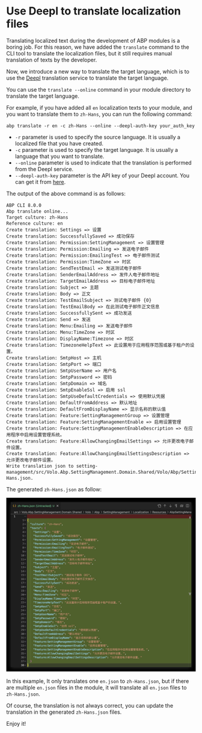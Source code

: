 # Use Deepl to translate localization files

Translating localized text during the development of ABP modules is a boring job. For this reason, we have added the `translate` command to the CLI tool to translate the localization files, but it still requires manual translation of texts by the developer.

Now, we introduce a new way to translate the target language, which is to use the [Deepl](https://www.deepl.com/translator) translation service to translate the target language.

You can use the `translate --online` command in your module directory to translate the target language.

For example, if you have added all `en` localization texts to your module, and you want to translate them to `zh-Hans`, you can run the following command:

```
abp translate -r en -c zh-Hans --online --deepl-auth-key your_auth_key
```

*  `-r` parameter is used to specify the source language. It is usually a localized file that you have created.
*  `-c` parameter is used to specify the target language. It is usually a language that you want to translate.
*  `--online` parameter is used to indicate that the translation is performed from the Deepl service.
*  `--deepl-auth-key` parameter is the API key of your Deepl account. You can get it from [here](https://support.deepl.com/hc/en-us/articles/360020695820-Authentication-Key).


The output of the above command is as follows:

```
ABP CLI 8.0.0
Abp translate online...
Target culture: zh-Hans
Reference culture: en
Create translation: Settings => 设置
Create translation: SuccessfullySaved => 成功保存
Create translation: Permission:SettingManagement => 设置管理
Create translation: Permission:Emailing => 发送电子邮件
Create translation: Permission:EmailingTest => 电子邮件测试
Create translation: Permission:TimeZone => 时区
Create translation: SendTestEmail => 发送测试电子邮件
Create translation: SenderEmailAddress => 发件人电子邮件地址
Create translation: TargetEmailAddress => 目标电子邮件地址
Create translation: Subject => 主题
Create translation: Body => 正文
Create translation: TestEmailSubject => 测试电子邮件 {0}
Create translation: TestEmailBody => 在此测试电子邮件正文信息
Create translation: SuccessfullySent => 成功发送
Create translation: Send => 发送
Create translation: Menu:Emailing => 发送电子邮件
Create translation: Menu:TimeZone => 时区
Create translation: DisplayName:Timezone => 时区
Create translation: TimezoneHelpText => 此设置用于应用程序范围或基于租户的设置。
Create translation: SmtpHost => 主机
Create translation: SmtpPort => 端口
Create translation: SmtpUserName => 用户名
Create translation: SmtpPassword => 密码
Create translation: SmtpDomain => 域名
Create translation: SmtpEnableSsl => 启用 ssl
Create translation: SmtpUseDefaultCredentials => 使用默认凭据
Create translation: DefaultFromAddress => 默认地址
Create translation: DefaultFromDisplayName => 显示名称的默认值
Create translation: Feature:SettingManagementGroup => 设置管理
Create translation: Feature:SettingManagementEnable => 启用设置管理
Create translation: Feature:SettingManagementEnableDescription => 在应用程序中启用设置管理系统。
Create translation: Feature:AllowChangingEmailSettings => 允许更改电子邮件设置。
Create translation: Feature:AllowChangingEmailSettingsDescription => 允许更改电子邮件设置。
Write translation json to setting-management/src/Volo.Abp.SettingManagement.Domain.Shared/Volo/Abp/SettingManagement/Localization/Resources/AbpSettingManagement/zh-Hans.json.
```

The generated `zh-Hans.json` as follow:

![zh-Hans.json](deepl.jpg)

In this example, It only translates one `en.json` to `zh-Hans.json`, but if there are multiple `en.json` files in the module, it will translate all `en.json` files to `zh-Hans.json`.

Of course, the translation is not always correct, you can update the translation in the generated `zh-Hans.json` files.

Enjoy it!
